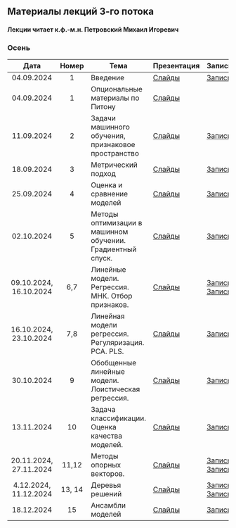 ## Материалы лекций 3-го потока 
#### Лекции читает  к.ф.-м.н. Петровский Михаил Игоревич

### Осень

| Дата | Номер | Тема | Презентация | Запись | 
| :---: | :---: | --- | --- | --- |
| 04.09.2024 | 1 | Введение | [Слайды](https://github.com/MSU-ML-COURSE/ML-COURSE-24-25/blob/main/slides/3_stream/ML1-Intro-2024.pdf) |[Запись](https://rutube.ru/video/private/7924afbe3094ea8ea353c4a7a03bdf70/?p=finFQnHr5sPC20QFQVvudw) |
| 04.09.2024 | 1 | Опциональные материалы по Питону | [Слайды](https://github.com/MSU-ML-COURSE/ML-COURSE-24-25/blob/main/slides/3_stream/ML2-Python.pdf) | 
| 11.09.2024 | 2 | Задачи машинного обучения, признаковое пространство | [Слайды](https://github.com/MSU-ML-COURSE/ML-COURSE-24-25/blob/main/slides/3_stream/ML2-Tasks-2024.pdf) | [Запись](https://rutube.ru/video/private/7702e751dcef51af86356e4bcfc51c4d/?p=YKDqaGvwriLKmszIQ8aQwg) |
| 18.09.2024 | 3 | Метрический подход | [Слайды](https://github.com/MSU-ML-COURSE/ML-COURSE-24-25/blob/main/slides/3_stream/ML3-Metric-2024.pdf) | [Запись](https://rutube.ru/video/private/170158ac135f09c00a378c4018668272/?p=qkdf24vNNl8ME-owVjYlCg) |
| 25.09.2024 | 4 | Оценка и сравнение моделей | [Слайды](https://github.com/MSU-ML-COURSE/ML-COURSE-24-25/blob/main/slides/3_stream/ML4-ModelAssesment-2024.pdf) | [Запись](https://rutube.ru/video/private/af48fc9ae96936bab29e2bdc9a2c78df/?p=WOXwnKs5SphgiWyxhtiNqA) |
| 02.10.2024 | 5 | Методы оптимизации в машинном обучении. Градиентный спуск. | [Слайды](https://github.com/MSU-ML-COURSE/ML-COURSE-24-25/blob/main/slides/3_stream/ML5-opt-2024.pdf) | [Запись](https://rutube.ru/video/private/98c74ee3c08bd7636c0455465ca00f1e/?p=KPzKlKXRmjE_GuEkqmg-sw) |
| 09.10.2024, 16.10.2024 | 6,7 | Линейные модели. Регрессия. МНК. Отбор признаков. | [Слайды](https://github.com/MSU-ML-COURSE/ML-COURSE-24-25/blob/main/slides/3_stream/ML6-LinReg-2024.pdf) | [Запись](https://rutube.ru/video/private/b6b14c3aae382f2f007bd5660b37d618/?p=uzSnnG9D8N0O8b4uONwr_g) [Запись](https://rutube.ru/video/private/b033057c370fe7b7c6919ac7aa6f6f63/?p=oz5ynZZsDZjt7BnnmZ8qKA) |
| 16.10.2024, 23.10.2024 | 7,8 | Линейная модели регрессия. Регуляризация. PCA. PLS. | [Слайды](https://github.com/MSU-ML-COURSE/ML-COURSE-24-25/blob/main/slides/3_stream/ML7-LinRegPCA-2024.pdf) | [Запись](https://rutube.ru/video/private/e7866302025489110dbdf0eddbdf64e1/?p=PQtl5CNpzcnyrG7VdBv7xQ) |
| 30.10.2024 | 9 | Обобщенные линейные модели. Лоистическая регрессия. | [Слайды](https://github.com/MSU-ML-COURSE/ML-COURSE-24-25/blob/main/slides/3_stream/ML8-GLM-2024.pdf) | [Запись](https://rutube.ru/video/private/537290ae3165053478304af6f1dfb13b/?p=bWp0F2HawJb7riY0z_tmRw) |
| 13.11.2024 | 10 | Задача классификации. Оценка качества моделей. | [Слайды](https://github.com/MSU-ML-COURSE/ML-COURSE-24-25/blob/main/slides/3_stream/ML9-CLassQual-2024.pdf) | [Запись](https://rutube.ru/video/private/7288d0cc53b2d2bb920d78f9c22916e7/?p=faI0BBm7cOOq_eGO_L-abw) |
| 20.11.2024, 27.11.2024 | 11,12 | Методы опорных векторов. | [Слайды](https://github.com/MSU-ML-COURSE/ML-COURSE-24-25/blob/main/slides/3_stream/ML10-SVM-2024.pdf) | [Запись](https://rutube.ru/video/private/69b22f2d6ab00f2ff3080aed8d947c6a/?p=49HtV-MJAr91wCfeqMRHBw) [Запись](https://rutube.ru/video/private/4b7b5ce460626df7ac2ef4a825236e31/?p=hlcxiFs7KRRA_NkjMk-Htw)|
| 4.12.2024, 11.12.2024 | 13, 14 | Деревья решений | [Слайды](https://github.com/MSU-ML-COURSE/ML-COURSE-24-25/blob/main/slides/3_stream/ML11-Tree-2024.pdf) | [Запись](https://rutube.ru/video/private/1578ae710009e19db620047d7f64ecfe/?p=OVMrsjvQtNHNCz_IJXq8Xg) [Запись](https://rutube.ru/video/private/437519b153e8e8322fae72424e9e8add/?p=85U9jJ8D5DvsoxWVJPjq3w)|
| 18.12.2024 | 15 | Ансамбли моделей | [Слайды](https://github.com/MSU-ML-COURSE/ML-COURSE-24-25/blob/main/slides/3_stream/ML12-Ensembles-2024.pdf) | [Запись](https://rutube.ru/video/private/b54257fdb7fcfc0eb2056b63cca73ff5/?p=f-Kw4QzlIKf4ph5PgbzgIA)|
